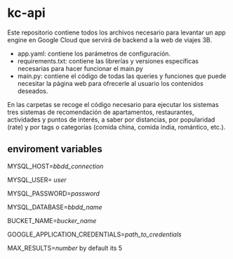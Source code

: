 # kc-api

Este repositorio contiene todos los archivos necesario para levantar un app engine en Google Cloud que servirá de backend a la web de viajes 3B. 

- app.yaml: contiene los parámetros de configuración.
- requirements.txt: contiene las librerías y versiones específicas necesarias para hacer funcionar el main.py
- main.py: contiene el código de todas las queries y funciones que puede necesitar la página web para ofrecerle al usuario los contenidos deseados. 

En las carpetas se recoge el código necesario para ejecutar los sistemas tres sistemas de recomendación de apartamentos, restaurantes, actividades y puntos de interés, a saber por distancias, por popularidad (rate) y por tags o categorías (comida china, comida india, romántico, etc.). 

## enviroment variables
MYSQL_HOST=*bbdd_connection*

MYSQL_USER= *user*

MYSQL_PASSWORD=*password*

MYSQL_DATABASE=*bbdd_name*

BUCKET_NAME=*bucker_name*

GOOGLE_APPLICATION_CREDENTIALS=*path_to_credentials*

MAX_RESULTS=*number* by default its 5
